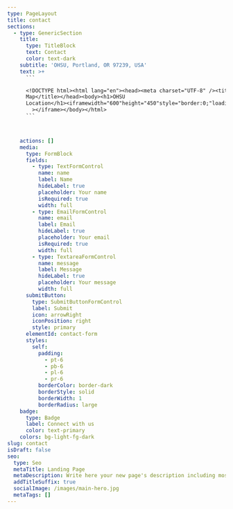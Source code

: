 ```yaml
---
type: PageLayout
title: contact
sections:
  - type: GenericSection
    title:
      type: TitleBlock
      text: Contact
      color: text-dark
    subtitle: 'OHSU, Portland, OR 97239, USA'
    text: >+
      ```

      <!DOCTYPE html><html lang="en"><head><meta charset="UTF-8" /><title>OHSU
      Map</title></head><body><h1>OHSU
      Location</h1><iframewidth="600"height="450"style="border:0;"loading="lazy"allowfullscreenreferrerpolicy="no-referrer-when-downgrade"src="https://www.google.com/maps/embed?pb=!1m18!1m12!1m3!1d2795.2953911273656!2d-122.68832838447925!3d45.4996266791019!2m3!1f0!2f0!3f0!3m2!1i1024!2i768!4f13.1!3m3!1m2!1s0x54950a03a2a1620f%3A0x1ab459d88243a974!2sOregon%20Health%20%26%20Science%20University!5e0!3m2!1sen!2sus!4v1642450983339!5m2!1sen!2sus"
        ></iframe></body></html>
      ```



    actions: []
    media:
      type: FormBlock
      fields:
        - type: TextFormControl
          name: name
          label: Name
          hideLabel: true
          placeholder: Your name
          isRequired: true
          width: full
        - type: EmailFormControl
          name: email
          label: Email
          hideLabel: true
          placeholder: Your email
          isRequired: true
          width: full
        - type: TextareaFormControl
          name: message
          label: Message
          hideLabel: true
          placeholder: Your message
          width: full
      submitButton:
        type: SubmitButtonFormControl
        label: Submit
        icon: arrowRight
        iconPosition: right
        style: primary
      elementId: contact-form
      styles:
        self:
          padding:
            - pt-6
            - pb-6
            - pl-6
            - pr-6
          borderColor: border-dark
          borderStyle: solid
          borderWidth: 1
          borderRadius: large
    badge:
      type: Badge
      label: Connect with us
      color: text-primary
    colors: bg-light-fg-dark
slug: contact
isDraft: false
seo:
  type: Seo
  metaTitle: Landing Page
  metaDescription: Write here your new page's description including most relevant keywords.
  addTitleSuffix: true
  socialImage: /images/main-hero.jpg
  metaTags: []
---
```

